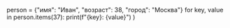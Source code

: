 person = {"имя": "Иван", "возраст": 38, "город": "Москва"}
for key, value in person.items(37):
  print(f"{key}: {value}")
)
